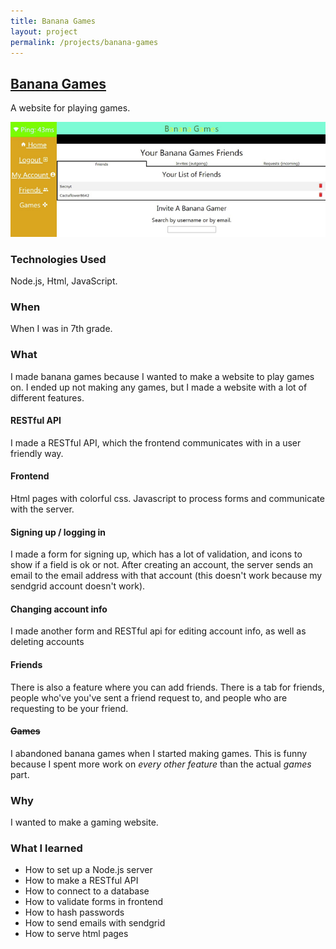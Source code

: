 ```yaml
---
title: Banana Games
layout: project
permalink: /projects/banana-games
---
```


## [Banana Games](https://banana-games.herokuapp.com)
A website for playing games.

![Screenshot](/assets/img/banana-games.jpg)

### Technologies Used
Node.js, Html, JavaScript.

### When
When I was in 7th grade.

### What
I made banana games because I wanted to make a website to play games on. I ended up not making any games, but I made a website with a lot of different features.

#### RESTful API
I made a RESTful API, which the frontend communicates with in a user friendly way.

#### Frontend
Html pages with colorful css. Javascript to process forms and communicate with the server.

#### Signing up / logging in
I made a form for signing up, which has a lot of validation, and icons to show if a field is ok or not. After creating an account, the server sends an email to the email address with that account (this doesn't work because my sendgrid account doesn't work). 

#### Changing account info
I made another form and RESTful api for editing account info, as well as deleting accounts

#### Friends
There is also a feature where you can add friends. There is a tab for friends, people who've you've sent a friend request to, and people who are requesting to be your friend.

#### ~~Games~~
I abandoned banana games when I started making games. This is funny because I spent more work on *every other feature* than the actual *games* part.

### Why
I wanted to make a gaming website.

### What I learned
- How to set up a Node.js server
- How to make a RESTful API
- How to connect to a database
- How to validate forms in frontend
- How to hash passwords
- How to send emails with sendgrid
- How to serve html pages